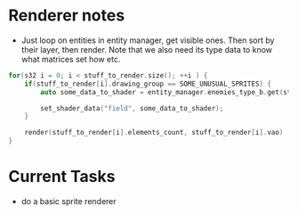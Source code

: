 # Renderer notes
* Just loop on entities in entity manager, get visible ones. Then sort by their layer, then render. Note that we also need its type data to know what matrices set how etc.

```cpp
for(s32 i = 0; i < stuff_to_render.size(); ++i ) {
    if(stuff_to_render[i].drawing_group == SOME_UNUSUAL_SPRITES) {
        auto some_data_to_shader = entity_manager.enemies_type_b.get(stuff_to_render[i].unique_parent_id );

        set_shader_data("field", some_data_to_shader);
    }

    render(stuff_to_render[i].elements_count, stuff_to_render[i].vao)
}
```

# **Current Tasks**
* do a basic sprite renderer
